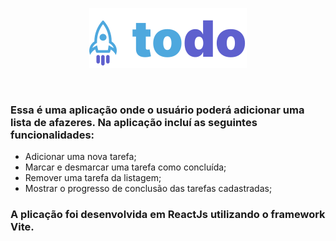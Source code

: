 <div align="center">
  
  ![logo](src/assets/logo-todo.svg)
</div>
<br>

### Essa é uma aplicação onde o usuário poderá adicionar uma lista de afazeres. Na aplicação incluí as seguintes funcionalidades:

- Adicionar uma nova tarefa;
- Marcar e desmarcar uma tarefa como concluída;
- Remover uma tarefa da listagem;
- Mostrar o progresso de conclusão das tarefas cadastradas;

### A plicação foi desenvolvida em ReactJs utilizando o framework Vite.

